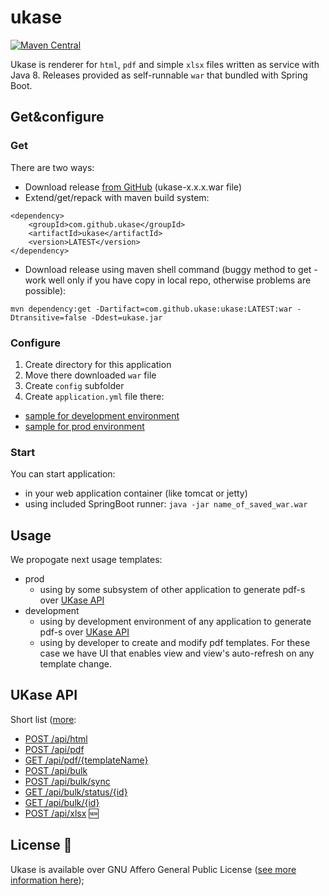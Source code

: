 # ukase
[![Maven Central](https://maven-badges.herokuapp.com/maven-central/com.github.ukase/ukase/badge.svg?style=flat)](http://mvnrepository.com/artifact/com.github.ukase/ukase)

Ukase is renderer for `html`, `pdf` and simple `xlsx` files written as service with Java 8.
Releases provided as self-runnable `war` that bundled with Spring Boot. 

## Get&amp;configure

### Get
There are two ways:
- Download release [from GitHub](https://github.com/ukase/ukase/releases/latest) (ukase-x.x.x.war file)
- Extend/get/repack with maven build system:
```
<dependency>
    <groupId>com.github.ukase</groupId>
    <artifactId>ukase</artifactId>
    <version>LATEST</version>
</dependency>
```
- Download release using maven shell command (buggy method to get - work well only if you have copy in local repo, otherwise problems are possible):
```
mvn dependency:get -Dartifact=com.github.ukase:ukase:LATEST:war -Dtransitive=false -Ddest=ukase.jar
```

### Configure
1. Create directory for this application
2. Move there downloaded `war` file
3. Create `config` subfolder
4. Create `application.yml` file there:
  - [sample for development environment](/samples/dev/application.yml)
  - [sample for prod environment](/samples/prod/application.yml)
  
### Start

You can start application:
- in your web application container (like tomcat or jetty)
- using included SpringBoot runner: `java -jar name_of_saved_war.war`

## Usage

We propogate next usage templates:
* prod
  - using by some subsystem of other application to generate pdf-s over [UKase API](#UKase_API)
* development
  - using by development environment of any application to generate pdf-s over [UKase API](#UKase_API)
  - using by developer to create and modify pdf templates. For these case we have UI that enables view and view's auto-refresh on any template change. 

## UKase API

Short list ([more](docs/api.md):
* [POST /api/html](docs/api.md#get-apihtml)
* [POST /api/pdf](docs/api.md#post-apipdf)
* [GET /api/pdf/{templateName}](docs/api.md#get-apipdftemplatename)
* [POST /api/bulk](docs/api.md#post-apibulk)
* [POST /api/bulk/sync](docs/api.md#post-apibulksync)
* [GET /api/bulk/status/{id}](docs/api.md#get-apibulkstatusid)
* [GET /api/bulk/{id}](docs/api.md#get-apibulkid)
* [POST /api/xlsx](docs/api.md#post-apixlsx-new) :new:

## License :scroll:
Ukase is available over GNU Affero General Public License ([see more information here](http://www.gnu.org/licenses/));